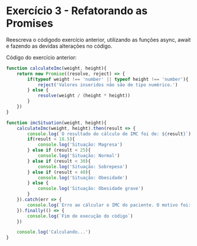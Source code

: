 # Exercício 3 - Refatorando as Promises
Reescreva o códigodo exercício anterior, utilizando as funções async, await e fazendo as devidas alterações no código.

Código do exercício anterior:
```js
function calculateImc(weight, height){
    return new Promise((resolve, reject) => {
        if(typeof weight !== 'number' || typeof height !== 'number'){
            reject('Valores inseridos não são de tipo numérico.')
        } else {
            resolve(weight / (height * height))
        }
    })
}

function imcSituation(weight, height){
    calculateImc(weight, height).then(result => {
        console.log(`O resultado do cálculo de IMC foi de: ${result}`)
        if(result < 18.5){
            console.log('Situação: Magresa')
        } else if (result < 25){
            console.log('Situação: Normal')
        } else if (result < 30){
            console.log('Situação: Sobrepeso')
        } else if (result < 40){
            console.log('Situação: Obesidade')
        } else {
            console.log('Situação: Obesidade grave')
        }
    }).catch(err => {
        console.log(`Erro ao cálcular o IMC do paciente. O motivo foi: ${err}`)
    }).finally(() => {
        console.log(`Fim de execução do código`)
    }) 

    console.log('Calculando...')
}
```